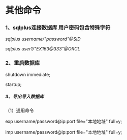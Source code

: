 # 其他命令

### 1、sqlplus连接数据库 用户密码包含特殊字符

_sqlplus username/\"password\"@SID_

_sqlplus user1/\"EX163@333\"@ORCL_

### 2、重启数据库

shutdown immediate;

startup;

##### 3、导出导入数据库

（1）通用命令

exp username/password@ip:port file="本地地址" full=y;

imp username/password@ip:port file="本地地址" full=y;



